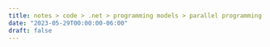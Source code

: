 ```yaml
---
title: notes > code > .net > programming models > parallel programming
date: "2023-05-29T00:00:00-06:00"
draft: false
---
```

